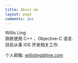 ```yaml
---
title: About me
layout: page
comments: yes
---
```

  
Willis Ling.      
熟练使用 C++ 、Objective-C 语言.      
目前从事 iOS 开发相关工作.      

个人邮箱: willisling@live.com